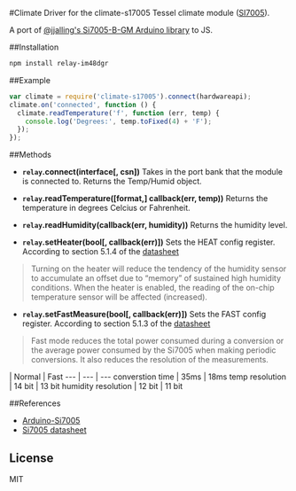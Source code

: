 #Climate
Driver for the climate-s17005 Tessel climate module ([SI7005](http://www.silabs.com/Support%20Documents/TechnicalDocs/Si7005.pdf)).

A port of [@jjalling's Si7005-B-GM Arduino library](https://github.com/jjalling/Arduino-Si7005) to JS.

##Installation
```sh
npm install relay-im48dgr
```
##Example
```js
var climate = require('climate-s17005').connect(hardwareapi);
climate.on('connected', function () {
  climate.readTemperature('f', function (err, temp) {
    console.log('Degrees:', temp.toFixed(4) + 'F');
  });
});
```

##Methods

*  **`relay`.connect(interface[, csn])**
Takes in the port bank that the module is connected to. Returns the Temp/Humid object.

*  **`relay`.readTemperature([format,] callback(err, temp))**
Returns the temperature in degrees Celcius or Fahrenheit.

*  **`relay`.readHumidity(callback(err, humidity))** Returns the humidity level.

*  **`relay`.setHeater(bool[, callback(err)])** Sets the HEAT config register. According to section 5.1.4 of the [datasheet](http://www.silabs.com/Support%20Documents/TechnicalDocs/Si7005.pdf)
> Turning on the heater will reduce the tendency of the humidity sensor to accumulate an offset due to “memory” of sustained high humidity conditions. When the heater is enabled, the reading of the on-chip temperature sensor will be affected (increased).

*  **`relay`.setFastMeasure(bool[, callback(err)])** Sets the FAST config register. According to section 5.1.3 of the [datasheet](http://www.silabs.com/Support%20Documents/TechnicalDocs/Si7005.pdf)
> Fast mode reduces the total power consumed during a conversion or the average power consumed by the Si7005 when making periodic conversions. It also reduces the resolution of the measurements.

 | Normal | Fast
--- | --- | ---
converstion time | 35ms | 18ms
temp resolution | 14 bit | 13 bit
humidity resolution | 12 bit | 11 bit

##References
* [Arduino-Si7005](https://github.com/jjalling/Arduino-Si7005)
* [Si7005 datasheet](http://www.silabs.com/Support%20Documents/TechnicalDocs/Si7005.pdf)

## License

MIT

